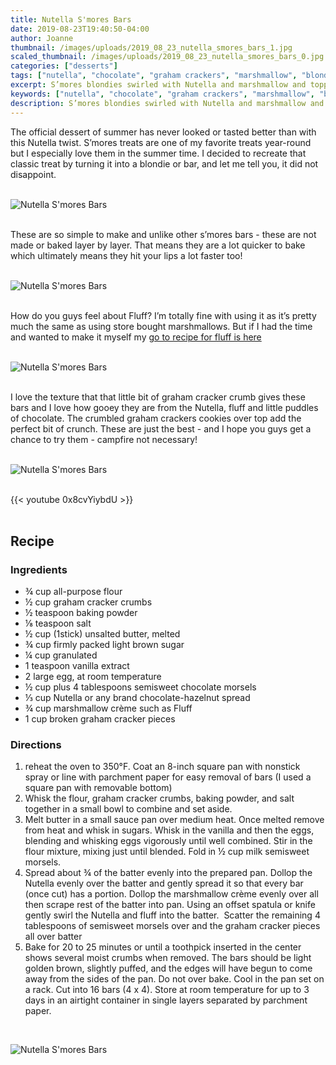 ```yaml
---
title: Nutella S'mores Bars
date: 2019-08-23T19:40:50-04:00
author: Joanne
thumbnail: /images/uploads/2019_08_23_nutella_smores_bars_1.jpg
scaled_thumbnail: /images/uploads/2019_08_23_nutella_smores_bars_0.jpg
categories: ["desserts"]
tags: ["nutella", "chocolate", "graham crackers", "marshmallow", "blondies"]
excerpt: S’mores blondies swirled with Nutella and marshmallow and topped with crunchy graham cracker bits
keywords: ["nutella", "chocolate", "graham crackers", "marshmallow", "blondies"]
description: S’mores blondies swirled with Nutella and marshmallow and topped with crunchy graham cracker bits
---
```


The official dessert of summer has never looked or tasted better than with this Nutella twist. S’mores treats are one of my favorite treats year-round but I especially love them in the summer time. I decided to recreate that classic treat by turning it into a blondie or bar, and let me tell you, it did not disappoint. 
</br>
</br>

![Nutella S'mores Bars](/images/uploads/2019_08_23_nutella_smores_bars_2.jpg)
</br>
</br>

These are so simple to make and unlike other s’mores bars - these are not made or baked layer by layer. That means they are a lot quicker to bake which ultimately means they hit your lips a lot faster too! 
</br>
</br>

![Nutella S'mores Bars](/images/uploads/2019_08_23_nutella_smores_bars_3.jpg)
</br>
</br>

How do you guys feel about Fluff? I’m totally fine with using it as it’s pretty much the same as using store bought marshmallows. But if I had the time and wanted to make it myself my [go to recipe for fluff is here](https://www.thekitchn.com/recipe-homemade-marshmallow-fluff-222088)
</br>
</br>

![Nutella S'mores Bars](/images/uploads/2019_08_23_nutella_smores_bars_4.jpg)
</br>
</br>

I love the texture that that little bit of graham cracker crumb gives these bars and I love how gooey they are from the Nutella, fluff and little puddles of chocolate. The crumbled graham crackers cookies over top add the perfect bit of crunch. These are just the best - and I hope you guys get a chance to try them - campfire not necessary! 
</br>
</br>

![Nutella S'mores Bars](/images/uploads/2019_08_23_nutella_smores_bars_5.jpg)
</br>
</br>

{{< youtube 0x8cvYiybdU >}}
</br>
</br>

## Recipe
### Ingredients

* <span itemprop="ingredients">¾ cup all-purpose flour</span>
* <span itemprop="ingredients">½ cup graham cracker crumbs </span>
* <span itemprop="ingredients">½ teaspoon baking powder</span>
* <span itemprop="ingredients">⅛ teaspoon salt</span>
* <span itemprop="ingredients">½ cup (1stick) unsalted butter, melted</span>
* <span itemprop="ingredients">&frac34; cup firmly packed light brown sugar</span>
* <span itemprop="ingredients">&frac14; cup granulated </span>
* <span itemprop="ingredients">1 teaspoon vanilla extract</span>
* <span itemprop="ingredients">2 large egg, at room temperature</span>
* <span itemprop="ingredients">&frac12; cup plus 4 tablespoons semisweet chocolate morsels </span>
* <span itemprop="ingredients">⅓ cup Nutella or any brand chocolate-hazelnut spread</span>
* <span itemprop="ingredients">¾ cup marshmallow crème such as Fluff</span>
* <span itemprop="ingredients">1 cup broken graham cracker pieces</span>

### Directions

1. reheat the oven to 350°F. Coat an 8-inch square pan with nonstick spray or line with parchment paper for easy removal of bars (I used a square pan with removable bottom)
1. Whisk the flour, graham cracker crumbs, baking powder, and salt together in a small bowl to combine and set aside.
1. Melt butter in a small sauce pan over medium heat. Once melted remove from heat and whisk in sugars. Whisk in the vanilla and then the eggs, blending and whisking eggs vigorously until well combined. Stir in the flour mixture, mixing just until blended. Fold in &frac12; cup milk semisweet morsels.
1. Spread about &frac34; of the batter evenly into the prepared pan. Dollop the Nutella evenly over the batter and gently spread it so that every bar (once cut) has a portion. Dollop the marshmallow crème evenly over all then scrape rest of the batter into pan. Using an offset spatula or knife gently swirl the Nutella and fluff into the batter.  Scatter the remaining 4 tablespoons of semisweet morsels over and the graham cracker pieces all over batter 
1. Bake for 20 to 25 minutes or until a toothpick inserted in the center shows several moist crumbs when removed. The bars should be light golden brown, slightly puffed, and the edges will have begun to come away from the sides of the pan. Do not over bake. Cool in the pan set on a rack. Cut into 16 bars (4 x 4). Store at room temperature for up to 3 days in an airtight container in single layers separated by parchment paper.

</br>

![Nutella S'mores Bars](/images/uploads/2019_08_23_nutella_smores_bars_6.jpg)